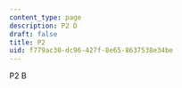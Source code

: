 ```yaml
---
content_type: page
description: P2 D
draft: false
title: P2
uid: f779ac30-dc96-427f-8e65-8637538e34be
---
```

P2 B